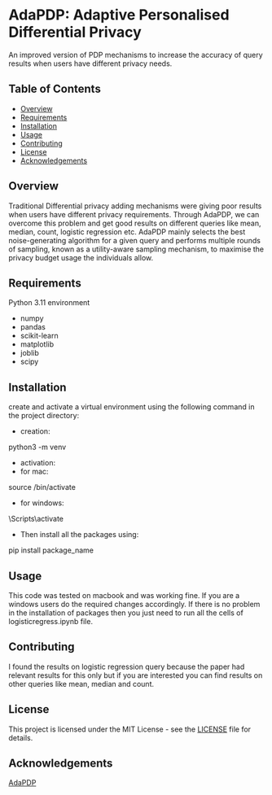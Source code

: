 # AdaPDP: Adaptive Personalised Differential Privacy

An improved version of PDP mechanisms to increase the accuracy of query results when users have different privacy needs.

## Table of Contents

- [Overview](#overview)
- [Requirements](#requirements)
- [Installation](#installation)
- [Usage](#usage)
- [Contributing](#contributing)
- [License](#license)
- [Acknowledgements](#Acknowledgements)

## Overview

Traditional Differential privacy adding mechanisms were giving poor results when users have different privacy requirements. Through AdaPDP, we can overcome this problem and get good results on different queries like mean, median, count, logistic regression etc. AdaPDP mainly selects the best noise-generating algorithm for a given query and performs multiple rounds of sampling, known as a utility-aware sampling mechanism, to maximise the privacy budget usage the individuals allow.

## Requirements

Python 3.11 environment

- numpy
- pandas
- scikit-learn
- matplotlib
- joblib
- scipy

## Installation

create and activate a virtual environment using the following command in the project directory:

- creation:

python3 -m venv <env-name>
  
- activation:
- for mac:

source <env-name>/bin/activate
  
- for windows:

<env-name>\Scripts\activate

- Then install all the packages using:
  
pip install package_name

## Usage

This code was tested on macbook and was working fine. If you are a windows users do the required changes accordingly. If there is no problem in the installation of packages then you just need to run all the cells of logisticregress.ipynb file.

## Contributing

I found the results on logistic regression query because the paper had relevant results for this only but if you are interested you can find results on other queries like mean, median and count. 

## License

This project is licensed under the MIT License - see the [LICENSE](LICENSE) file for details.

## Acknowledgements

[AdaPDP](https://ieeexplore.ieee.org/stamp/stamp.jsp?tp=&arnumber=9488825)
